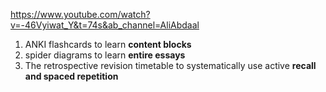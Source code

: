 https://www.youtube.com/watch?v=-46Vyiwat_Y&t=74s&ab_channel=AliAbdaal

1. ANKI flashcards to learn **content blocks**
2. spider diagrams to learn **entire essays**
3. The retrospective revision timetable to systematically use active **recall and spaced repetition**


#